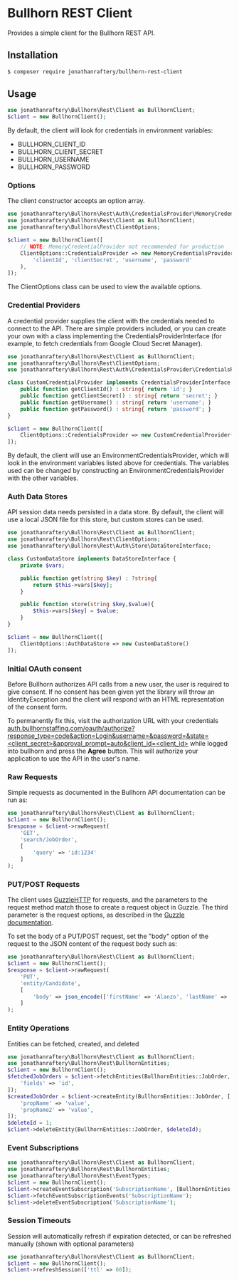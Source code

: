 # Bullhorn REST Client

Provides a simple client for the Bullhorn REST API.

## Installation
``` bash
$ composer require jonathanraftery/bullhorn-rest-client
```

## Usage
```php
use jonathanraftery\Bullhorn\Rest\Client as BullhornClient;
$client = new BullhornClient();
```

By default, the client will look for credentials in environment variables:
- BULLHORN_CLIENT_ID
- BULLHORN_CLIENT_SECRET
- BULLHORN_USERNAME
- BULLHORN_PASSWORD

### Options
The client constructor accepts an option array.
```php
use jonathanraftery\Bullhorn\Rest\Auth\CredentialsProvider\MemoryCredentialsProvider;
use jonathanraftery\Bullhorn\Rest\Client as BullhornClient;
use jonathanraftery\Bullhorn\Rest\ClientOptions;

$client = new BullhornClient([
    // NOTE: MemoryCredentialProvider not recommended for production
    ClientOptions::CredentialsProvider => new MemoryCredentialsProvider(
        'clientId', 'clientSecret', 'username', 'password'
    ),
]);
```
The ClientOptions class can be used to view the available options.

### Credential Providers
A credential provider supplies the client with the credentials needed to
connect to the API. There are simple providers included, or you can
create your own with a class implementing the CredentialsProviderInterface
(for example, to fetch credentials from Google Cloud Secret Manager).
```php
use jonathanraftery\Bullhorn\Rest\Client as BullhornClient;
use jonathanraftery\Bullhorn\Rest\ClientOptions;
use jonathanraftery\Bullhorn\Rest\Auth\CredentialsProvider\CredentialsProviderInterface;

class CustomCredentialProvider implements CredentialsProviderInterface {
    public function getClientId() : string{ return 'id'; }
    public function getClientSecret() : string{ return 'secret'; }
    public function getUsername() : string{ return 'username'; }
    public function getPassword() : string{ return 'password'; }
}

$client = new BullhornClient([
    ClientOptions::CredentialsProvider => new CustomCredentialProvider()
]);
```

By default, the client will use an EnvironmentCredentialsProvider, which will
look in the environment variables listed above for credentials. The variables
used can be changed by constructing an EnvironmentCredentialsProvider with
the other variables.

### Auth Data Stores
API session data needs persisted in a data store. By default, the client
will use a local JSON file for this store, but custom stores can be used.
```php
use jonathanraftery\Bullhorn\Rest\Client as BullhornClient;
use jonathanraftery\Bullhorn\Rest\ClientOptions;
use jonathanraftery\Bullhorn\Rest\Auth\Store\DataStoreInterface;

class CustomDataStore implements DataStoreInterface {
    private $vars;

    public function get(string $key) : ?string{
        return $this->vars[$key];
    }

    public function store(string $key,$value){
        $this->vars[$key] = $value;
    }
}

$client = new BullhornClient([
    ClientOptions::AuthDataStore => new CustomDataStore()
]);
```

### Initial OAuth consent
Before Bullhorn authorizes API calls from a new user, the user is required to give consent. If no consent has been given yet the library will throw an IdentityException and the client will respond with an HTML representation of the consent form.

To permanently fix this, visit the authorization URL with your credentials [auth.bullhornstaffing.com/oauth/authorize?response_type=code&action=Login&username=<username>&password=<password>&state=<client_secret>&approval_prompt=auto&client_id=<client_id>](https://auth.bullhornstaffing.com/oauth/authorize?response_type=code&action=Login&username=<username>&password=<password>&state=<client_secret>&approval_prompt=auto&client_id=<client_id>) while logged into bullhorn and press the **Agree** button. This will authorize your application to use the API in the user's name.

### Raw Requests
Simple requests as documented in the Bullhorn API documentation can be run as:
```php
use jonathanraftery\Bullhorn\Rest\Client as BullhornClient;
$client = new BullhornClient();
$response = $client->rawRequest(
    'GET',
    'search/JobOrder',
    [
        'query' => 'id:1234'
    ]
);
```

### PUT/POST Requests
The client uses [GuzzleHTTP](http://docs.guzzlephp.org/en/stable/) for requests, and the parameters to the request method match those to create a request object in Guzzle. The third parameter is the request options, as described in the [Guzzle documentation](http://docs.guzzlephp.org/en/stable/request-options.html).

To set the body of a PUT/POST request, set the "body" option of the request to the JSON content of the request body such as:
```php
use jonathanraftery\Bullhorn\Rest\Client as BullhornClient;
$client = new BullhornClient();
$response = $client->rawRequest(
    'PUT',
    'entity/Candidate',
    [
        'body' => json_encode(['firstName' => 'Alanzo', 'lastName' => 'Smith', 'status' => 'Registered'])
    ]
);
```

### Entity Operations
Entities can be fetched, created, and deleted
```php
use jonathanraftery\Bullhorn\Rest\Client as BullhornClient;
use jonathanraftery\Bullhorn\Rest\BullhornEntities;
$client = new BullhornClient();
$fetchedJobOrders = $client->fetchEntities(BullhornEntities::JobOrder, [1,2,3], [
    'fields' => 'id',
]);
$createdJobOrder = $client->createEntity(BullhornEntities::JobOrder, [
    'propName' => 'value',
    'propName2' => 'value',
]);
$deleteId = 1;
$client->deleteEntity(BullhornEntities::JobOrder, $deleteId);
```

### Event Subscriptions
```php
use jonathanraftery\Bullhorn\Rest\Client as BullhornClient;
use jonathanraftery\Bullhorn\Rest\BullhornEntities;
use jonathanraftery\Bullhorn\Rest\EventTypes;
$client = new BullhornClient();
$client->createEventSubscription('SubscriptionName', [BullhornEntities::JobOrder], [EventTypes::Created]);
$client->fetchEventSubscriptionEvents('SubscriptionName');
$client->deleteEventSubscription('SubscriptionName');
```

### Session Timeouts
Session will automatically refresh if expiration detected, or can be refreshed manually (shown with optional parameters)
```php
use jonathanraftery\Bullhorn\Rest\Client as BullhornClient;
$client = new BullhornClient();
$client->refreshSession(['ttl' => 60]);
```
